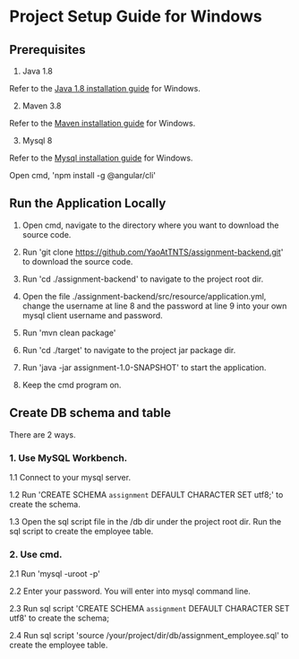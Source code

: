 # Project Setup Guide for Windows

## Prerequisites

1. Java 1.8

Refer to the [Java 1.8 installation guide](https://www.java.com/en/download/help/windows_manual_download.html) for Windows.

2. Maven 3.8

Refer to the [Maven installation guide](https://maven.apache.org/install.html) for Windows.

3. Mysql 8

Refer to the [Mysql installation guide](https://www3.ntu.edu.sg/home/ehchua/programming/sql/MySQL_HowTo.html) for Windows.

Open cmd, 'npm install -g @angular/cli'

## Run the Application Locally
1. Open cmd, navigate to the directory where you want to download the source code.

2. Run 'git clone https://github.com/YaoAtTNTS/assignment-backend.git' to download the source code.

3. Run 'cd ./assignment-backend' to navigate to the project root dir.

4. Open the file ./assignment-backend/src/resource/application.yml, change the username at line 8 and the password at line 9 into your own mysql client username and password.

5. Run 'mvn clean package' 

6. Run 'cd ./target' to navigate to the project jar package dir.

7. Run 'java -jar assignment-1.0-SNAPSHOT' to start the application.

8. Keep the cmd program on.

## Create DB schema and table
There are 2 ways.
### 1. Use MySQL Workbench.
1.1 Connect to your mysql server.

1.2 Run 'CREATE SCHEMA `assignment` DEFAULT CHARACTER SET utf8;' to create the schema.

1.3 Open the sql script file in the /db dir under the project root dir. Run the sql script to create the employee table.

### 2. Use cmd. 
2.1 Run 'mysql -uroot -p'

2.2 Enter your password. You will enter into mysql command line.

2.3 Run sql script 'CREATE SCHEMA `assignment` DEFAULT CHARACTER SET utf8' to create the schema;

2.4 Run sql script 'source /your/project/dir/db/assignment_employee.sql' to create the employee table.